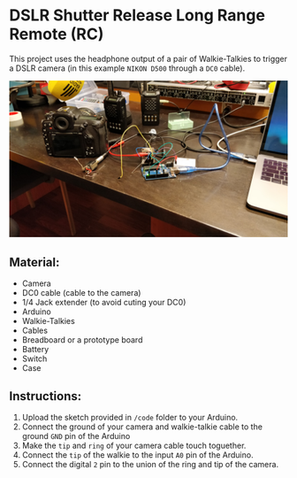 # DSLR Shutter Release Long Range Remote (RC)

This project uses the headphone output of a pair of Walkie-Talkies to trigger a DSLR camera (in this example `NIKON D500` through a `DC0` cable).

![alt text](https://github.com/mcasellas/DSLR_shutter_release_remote/blob/master/images/setup.jpeg)

## Material:

- Camera
- DC0 cable (cable to the camera)
- 1/4 Jack extender (to avoid cuting your DC0)
- Arduino
- Walkie-Talkies
- Cables
- Breadboard or a prototype board
- Battery
- Switch
- Case

## Instructions:

1. Upload the sketch provided in `/code` folder to your Arduino.
2. Connect the ground of your camera and walkie-talkie cable to the ground `GND` pin of the Arduino
3. Make the `tip` and `ring` of your camera cable touch toguether.
4. Connect the `tip` of the walkie to the input `A0` pin of the Arduino.
5. Connect the digital `2` pin to the union of the ring and tip of the camera.
